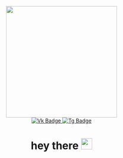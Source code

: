 <div id="header" align="center">
  <img src="https://i.giphy.com/media/v1.Y2lkPTc5MGI3NjExbmpxd2t2MDkzMThjenhvY2FxYmhvdmw1NnhlN3h2ZGlydGFlbDNyOCZlcD12MV9pbnRlcm5hbF9naWZfYnlfaWQmY3Q9Zw/RLEdq1A9PT0BZo27s3/giphy.gif" width="300"/>
</div>
<div id="badges" align="center">
  <a href="https://vk.com/poduvest">
    <img src="https://img.shields.io/badge/Vk-blue?logo=vk&logoColor=white&style=for-the-badge" alt="Vk Badge"/>
  </a>
  <a href="https://t.me/ikitenok">
    <img src="https://img.shields.io/badge/Tg-blue?logo=telegram&logoColor=white&style=for-the-badge" alt="Tg Badge"/>
  </a>
</div>
<div id="badges" align="center">
    <img src="https://komarev.com/ghpvc/?username=ikitenik&style=flat-square&color=blue" alt=""/>
    <h1>
      hey there
      <img src="https://media.giphy.com/media/hvRJCLFzcasrR4ia7z/giphy.gif" width="30px"/>
    </h1>
</div>
